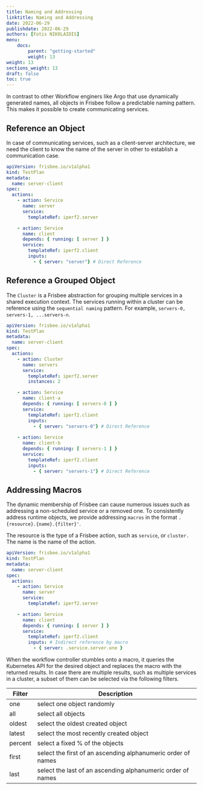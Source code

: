 ```yaml
---
title: Naming and Addressing
linktitle: Naming and Addressing
date: 2022-06-29
publishdate: 2022-06-29
authors: [Fotis NIKOLAIDIS]
menu:
    docs:
        parent: "getting-started"
        weight: 13
weight: 13
sections_weight: 13
draft: false
toc: true
---
```




In contrast to other Workflow enginers like Argo that use dynamically generated names, all objects in Frisbee follow a predictable naming pattern. This makes it possible to create communicating services.

## Reference an Object

In case of communicating services, such as a client-server architecture, we need the client to know the name of the server in other to establish a communication case. 

```yaml
apiVersion: frisbee.io/v1alpha1
kind: TestPlan
metadata:
  name: server-client
spec:
  actions:
    - action: Service
      name: server
      service:
        templateRef: iperf2.server

    - action: Service
      name: client
      depends: { running: [ server ] }
      service:
        templateRef: iperf2.client
        inputs: 
          - { server: "server"} # Direct Reference 
```



## Reference a Grouped Object

The `Cluster` is a Frisbee abstraction for grouping multiple services in a shared execution context. The services running within a cluster can be reference using the `sequential naming` pattern. For example, `servers-0, servers-1, ...servers-n`. 

```yaml
apiVersion: frisbee.io/v1alpha1
kind: TestPlan
metadata:
  name: server-client
spec:
  actions:
    - action: Cluster
      name: servers
      service:
        templateRef: iperf2.server
        instances: 2

    - action: Service
      name: client-a
      depends: { running: [ servers-0 ] }
      service:
        templateRef: iperf2.client
        inputs:
          - { server: "servers-0"} # Direct Reference 
          
	- action: Service
      name: client-b
      depends: { running: [ servers-1 ] }
      service:
        templateRef: iperf2.client
        inputs: 
          - { server: "servers-1"} # Direct Reference 
```







## Addressing Macros

The dynamic membership of Frisbee can cause numerous issues such as addressing a non-scheduled service or a removed one. To consistently address runtime objects, we provide addressing `macros` in the format `.{resource}.{name}.{filter}'`. 

The resource is the type of a Frisbee action, such as `service`, or `cluster.` The name is the name of the action. 



```yaml
apiVersion: frisbee.io/v1alpha1
kind: TestPlan
metadata:
  name: server-client
spec:
  actions:
    - action: Service
      name: server
      service:
        templateRef: iperf2.server

    - action: Service
      name: client
      depends: { running: [ server ] }
      service:
        templateRef: iperf2.client
        inputs: # Indirect reference by macro
          - { server: .service.server.one }
```



When the workflow controller stumbles onto a macro, it queries the Kubernetes API for the desired object and replaces the macro with the returned results. In case there are multiple results, such as multiple services in a cluster, a subset of them can be selected via the following filters. 

| Filter  | Description                                                  |
| ------- | ------------------------------------------------------------ |
| one     | select one object randomly                                   |
| all     | select all objects                                           |
| oldest  | select the oldest created object                             |
| latest  | select the most recently created object                      |
| percent | select a fixed % of the objects                              |
| first   | select the first of an ascending alphanumeric order of names |
| last    | select the last of an ascending alphanumeric order of names  |


